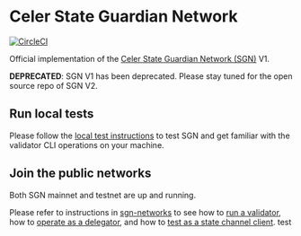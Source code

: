 # Celer State Guardian Network

[![CircleCI](https://circleci.com/gh/celer-network/sgn/tree/master.svg?style=svg)](https://circleci.com/gh/celer-network/sgn/tree/master)

Official implementation of the [Celer State Guardian Network (SGN)](https://www.celer.network/docs/celercore/sgn/architecture.html) V1.

**DEPRECATED**: SGN V1 has been deprecated. Please stay tuned for the open source repo of SGN V2.

## Run local tests

Please follow the [local test instructions](./test/README.md) to test SGN and get familiar with the validator CLI operations on your machine.

## Join the public networks

Both SGN mainnet and testnet are up and running.

Please refer to instructions in [sgn-networks](https://github.com/celer-network/sgn-networks/) to see how to [run a validator](https://github.com/celer-network/sgn-networks/blob/master/docs/validator.md), how to [operate as a delegator](https://github.com/celer-network/sgn-networks/blob/master/docs/delegator.md), and how to [test as a state channel client](https://github.com/celer-network/sgn-networks/blob/master/docs/test_user.md).
test
